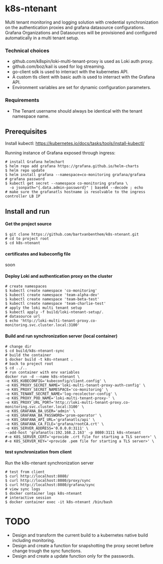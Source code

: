 # k8s-ntenant
Multi tenant monitoring and logging solution with credential synchronization on the authentication proxies and grafana datasource configurations. Grafana Organizations and Datasources will be provisioned and configured automatically in a multi tenant setup.

### Technical choices
* github.com/k8spin/loki-multi-tenant-proxy is used as Loki auth proxy.
* github.com/boz/kail is used for log streaming.
* go-client sdk is used to interract with the kubernetes API.
* A custom tls client with basic auth is used to interract with the Grafana API.
* Environment variables are set for dynamic configuration parameters.

### Requirements
* The Tenant username should always be identical with the tenant namespace name.

## Prerequisites
Install kubectl: https://kubernetes.io/docs/tasks/tools/install-kubectl/

Running instance of Grafana exposed through ingress:
```shell
# install Grafana helmchart
$ helm repo add grafana https://grafana.github.io/helm-charts
$ helm repo update
$ helm install grafana --namespace=co-monitoring grafana/grafana
# grafana password
$ kubectl get secret --namespace co-monitoring grafana \
  -o jsonpath="{.data.admin-password}" | base64 --decode ; echo
# make sure the grafanatls hostname is resolvable to the ingress controller LB IP
```

## Install and run

#### Get the project source
```shell
$ git clone https://github.com/bartvanbenthem/k8s-ntenant.git
# cd to project root
$ cd k8s-ntenant
```

#### certificates and kubeconfig file
soon

#### Deploy Loki and authentication proxy on the cluster
```shell
# create namespaces
$ kubectl create namespace 'co-monitoring'
$ kubectl create namespace 'team-alpha-dev'
$ kubectl create namespace 'team-beta-test'
$ kubectl create namespace 'team-charlie-test'
# apply the loki multi tenant setup
$ kubectl apply -f build/loki-ntenant-setup/.
# datasource url
$ echo 'http://loki-multi-tenant-proxy.co-monitoring.svc.cluster.local:3100'
```

#### Build and run synchronization server (local container)
```shell
# change dir
$ cd build/k8s-ntenant-sync
# build the container
$ docker build -t k8s-ntenant .
# back to project root
$ cd ../..
# run container with env variables
docker run -d --name k8s-ntenant \
-e K8S_KUBECONFIG='kubeconfig/client.config' \
-e K8S_PROXY_SECRET_NAME='loki-multi-tenant-proxy-auth-config' \
-e K8S_PROXY_SECRET_NAMESPACE='co-monitoring' \
-e K8S_TENANT_SECRET_NAME='log-recolector-config' \
-e K8S_PROXY_POD_NAME='loki-multi-tenant-proxy-' \
-e K8S_PROXY_URL_PORT='http://loki-multi-tenant-proxy.co-monitoring.svc.cluster.local:3100' \
-e K8S_GRAFANA_BA_USER='admin' \
-e K8S_GRAFANA_BA_PASSWORD='prom-operator' \
-e K8S_GRAFANA_API_URL='grafanatls/api' \
-e K8S_GRAFANA_CA_FILE='grafana/rootCA.crt' \
-e K8S_SERVER_ADDRESS='0.0.0.0:3111' \
--add-host 'grafanatls:192.168.2.163' -p 8080:3111 k8s-ntenant 
#-e K8S_SERVER_CERT='<provide .crt file for starting a TLS server>' \
#-e K8S_SERVER_KEY='<provide .pem file for starting a TLS server>' \

```

#### test synchronization from client
Run the k8s-ntenant synchronization server
```shell
# test from client
$ curl http://localhost:8080/
$ curl http://localhost:8080/proxy/sync
$ curl http://localhost:8080/grafana/sync
# view sync logs
$ docker container logs k8s-ntenant
# interactive session
$ docker container exec -it k8s-ntenant /bin/bash
```

# TODO
* Design and transform the current build to a kubernetes native build including monitoring.
* Design and create a function for snapshotting the proxy secret before change trough the sync functions.
* Design and create a update function only for the passwords.



